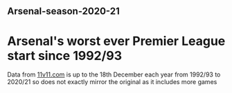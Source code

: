 ## Arsenal-season-2020-21
# Arsenal's worst ever Premier League start since 1992/93

Data from [11v11.com](https://www.11v11.com/) is up to the 18th December each year from 1992/93 to 2020/21 so does not exactly mirror the original as it includes more games

